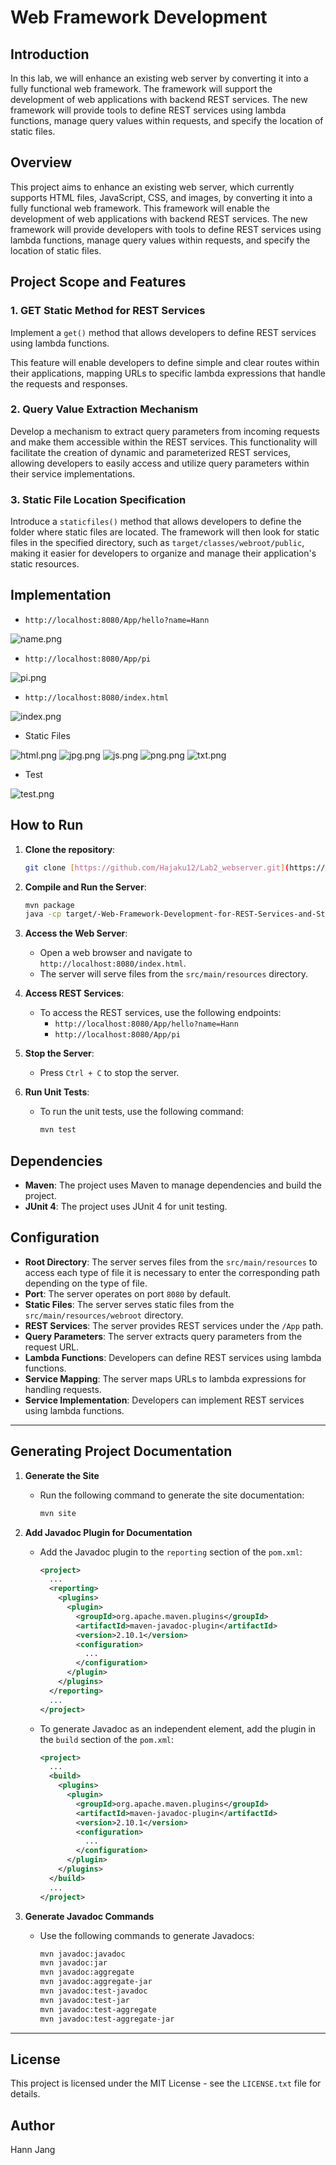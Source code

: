 

# Web Framework Development

## Introduction
In this lab, we will enhance an existing web server by converting it into a fully functional web framework. The framework will support the development of web applications with backend REST services. The new framework will provide tools to define REST services using lambda functions, manage query values within requests, and specify the location of static files.

## Overview
This project aims to enhance an existing web server, which currently supports HTML files, JavaScript, CSS, and images, by converting it into a fully functional web framework. This framework will enable the development of web applications with backend REST services. The new framework will provide developers with tools to define REST services using lambda functions, manage query values within requests, and specify the location of static files.

## Project Scope and Features

### 1. GET Static Method for REST Services
Implement a `get()` method that allows developers to define REST services using lambda functions.

This feature will enable developers to define simple and clear routes within their applications, mapping URLs to specific lambda expressions that handle the requests and responses.

### 2. Query Value Extraction Mechanism
Develop a mechanism to extract query parameters from incoming requests and make them accessible within the REST services.
This functionality will facilitate the creation of dynamic and parameterized REST services, allowing developers to easily access and utilize query parameters within their service implementations.

### 3. Static File Location Specification
Introduce a `staticfiles()` method that allows developers to define the folder where static files are located.
The framework will then look for static files in the specified directory, such as `target/classes/webroot/public`, making it easier for developers to organize and manage their application's static resources.

## Implementation

- `http://localhost:8080/App/hello?name=Hann`

![name.png](images%2Fname.png)

- `http://localhost:8080/App/pi`

![pi.png](images%2Fpi.png)

- `http://localhost:8080/index.html`

![index.png](images%2Findex.png)

- Static Files

![html.png](images%2Fhtml.png)
![jpg.png](images%2Fjpg.png)
![js.png](images%2Fjs.png)
![png.png](images%2Fpng.png)
![txt.png](images%2Ftxt.png)

- Test

![test.png](images%2Ftest.png)
## How to Run
1. **Clone the repository**:
   ```bash
   git clone [https://github.com/Hajaku12/Lab2_webserver.git](https://github.com/Hajaku12/-Web-Framework-Development-for-REST-Services-and-Static-File-Management.git)
   ```

2. **Compile and Run the Server**:
   ```bash
   mvn package
   java -cp target/-Web-Framework-Development-for-REST-Services-and-Static-File-Management-1.0-SNAPSHOT.jar org.example.SimpleWebServer
   ```

3. **Access the Web Server**:
    - Open a web browser and navigate to `http://localhost:8080/index.html`.
    - The server will serve files from the `src/main/resources` directory.

4. **Access REST Services**:
    - To access the REST services, use the following endpoints:
      - `http://localhost:8080/App/hello?name=Hann`
      - `http://localhost:8080/App/pi`

5. **Stop the Server**:
    - Press `Ctrl + C` to stop the server.

6. **Run Unit Tests**:
    - To run the unit tests, use the following command:
      ```bash
      mvn test
      ```
      
## Dependencies
- **Maven**: The project uses Maven to manage dependencies and build the project.
- **JUnit 4**: The project uses JUnit 4 for unit testing.

## Configuration
- **Root Directory**: The server serves files from the `src/main/resources` to access each type of file it is necessary to enter the corresponding path depending on the type of file.
- **Port**: The server operates on port `8080` by default.
- **Static Files**: The server serves static files from the `src/main/resources/webroot` directory.
- **REST Services**: The server provides REST services under the `/App` path.
- **Query Parameters**: The server extracts query parameters from the request URL.
- **Lambda Functions**: Developers can define REST services using lambda functions.
- **Service Mapping**: The server maps URLs to lambda expressions for handling requests.
- **Service Implementation**: Developers can implement REST services using lambda functions.

---------

## Generating Project Documentation

1. **Generate the Site**
    - Run the following command to generate the site documentation:
      ```sh
      mvn site
      ```

2. **Add Javadoc Plugin for Documentation**
    - Add the Javadoc plugin to the `reporting` section of the `pom.xml`:
      ```xml
      <project>
        ...
        <reporting>
          <plugins>
            <plugin>
              <groupId>org.apache.maven.plugins</groupId>
              <artifactId>maven-javadoc-plugin</artifactId>
              <version>2.10.1</version>
              <configuration>
                ...
              </configuration>
            </plugin>
          </plugins>
        </reporting>
        ...
      </project>
      ```

    - To generate Javadoc as an independent element, add the plugin in the `build` section of the `pom.xml`:
      ```xml
      <project>
        ...
        <build>
          <plugins>
            <plugin>
              <groupId>org.apache.maven.plugins</groupId>
              <artifactId>maven-javadoc-plugin</artifactId>
              <version>2.10.1</version>
              <configuration>
                ...
              </configuration>
            </plugin>
          </plugins>
        </build>
        ...
      </project>
      ```

3. **Generate Javadoc Commands**
    - Use the following commands to generate Javadocs:
      ```sh
      mvn javadoc:javadoc
      mvn javadoc:jar
      mvn javadoc:aggregate
      mvn javadoc:aggregate-jar
      mvn javadoc:test-javadoc
      mvn javadoc:test-jar
      mvn javadoc:test-aggregate
      mvn javadoc:test-aggregate-jar
      ```

---------
## License
This project is licensed under the MIT License - see the `LICENSE.txt` file for details.

## Author
Hann Jang

